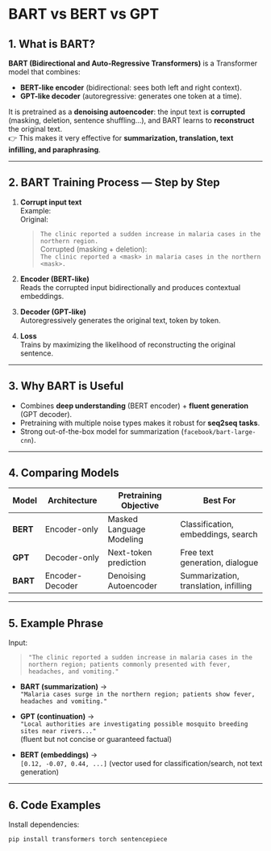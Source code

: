 # BART vs BERT vs GPT

## 1. What is BART?

**BART (Bidirectional and Auto-Regressive Transformers)** is a Transformer model that combines:
- **BERT-like encoder** (bidirectional: sees both left and right context).
- **GPT-like decoder** (autoregressive: generates one token at a time).

It is pretrained as a **denoising autoencoder**: the input text is **corrupted** (masking, deletion, sentence shuffling…), and BART learns to **reconstruct** the original text.  
👉 This makes it very effective for **summarization, translation, text infilling, and paraphrasing**.

---

## 2. BART Training Process — Step by Step

1. **Corrupt input text**  
   Example:  
   Original:  
   > `The clinic reported a sudden increase in malaria cases in the northern region.`  
   Corrupted (masking + deletion):  
   > `The clinic reported a <mask> in malaria cases in the northern <mask>.`

2. **Encoder (BERT-like)**  
   Reads the corrupted input bidirectionally and produces contextual embeddings.

3. **Decoder (GPT-like)**  
   Autoregressively generates the original text, token by token.

4. **Loss**  
   Trains by maximizing the likelihood of reconstructing the original sentence.

---

## 3. Why BART is Useful
- Combines **deep understanding** (BERT encoder) + **fluent generation** (GPT decoder).  
- Pretraining with multiple noise types makes it robust for **seq2seq tasks**.  
- Strong out-of-the-box model for summarization (`facebook/bart-large-cnn`).

---

## 4. Comparing Models

| Model | Architecture | Pretraining Objective | Best For |
|-------|--------------|-----------------------|----------|
| **BERT** | Encoder-only | Masked Language Modeling | Classification, embeddings, search |
| **GPT** | Decoder-only | Next-token prediction | Free text generation, dialogue |
| **BART** | Encoder-Decoder | Denoising Autoencoder | Summarization, translation, infilling |

---

## 5. Example Phrase

Input:  
> `"The clinic reported a sudden increase in malaria cases in the northern region; patients commonly presented with fever, headaches, and vomiting."`

- **BART (summarization)** →  
  `"Malaria cases surge in the northern region; patients show fever, headaches and vomiting."`

- **GPT (continuation)** →  
  `"Local authorities are investigating possible mosquito breeding sites near rivers..."`  
  (fluent but not concise or guaranteed factual)

- **BERT (embeddings)** →  
  `[0.12, -0.07, 0.44, ...]` (vector used for classification/search, not text generation)

---

## 6. Code Examples

Install dependencies:
```bash
pip install transformers torch sentencepiece
